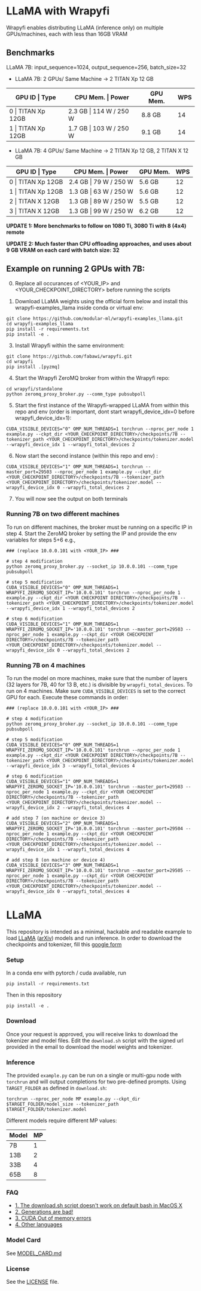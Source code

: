 # LLaMA with Wrapyfi

Wrapyfi enables distributing LLaMA (inference only) on multiple GPUs/machines, each with less than 16GB VRAM 


## Benchmarks

LLaMA 7B: input_sequence=1024, output_sequence=256, batch_size=32

* LLaMA 7B: 2 GPUs/ Same Machine -> 2 TITAN Xp 12 GB

| GPU ID \| Type    | CPU Mem. \| Power | GPU Mem. | WPS |
|-----------------|----------|----------|-----|
| 0 \| TITAN Xp 12GB | 2.3 GB \| 114 W / 250 W | 8.8 GB    | 14  |
| 1 \| TITAN Xp 12GB | 1.7 GB \| 103 W / 250 W | 9.1 GB   | 14  |

* LLaMA 7B: 4 GPUs/ Same Machine -> 2 TITAN Xp 12 GB, 2 TITAN X 12 GB

| GPU ID \| Type    | CPU Mem. \| Power| GPU Mem. | WPS |
|-----------------|----------|----------|-----|
| 0 \| TITAN Xp 12GB | 2.4 GB \| 79 W / 250 W | 5.6 GB | 12  |
| 1 \| TITAN Xp 12GB | 1.3 GB \| 63 W / 250 W | 5.6 GB | 12  |
| 2 \| TITAN X 12GB | 1.3 GB \| 89 W / 250 W | 5.5 GB  | 12  |
| 3 \| TITAN X 12GB | 1.3 GB \| 99 W / 250 W | 6.2 GB  | 12  |

**UPDATE 1: More benchmarks to follow on 1080 Ti, 3080 Ti with 8 (4x4) remote**

**UPDATE 2: Much faster than CPU offloading approaches, and uses about 9 GB VRAM on each card with batch size: 32**

## Example on running 2 GPUs with 7B:

0. Replace all occurances of <YOUR_IP> and <YOUR_CHECKPOINT_DIRECTORY> before running the scripts
  
1. Download LLaMA weights using the official form below and install this wrapyfi-examples_llama inside conda or virtual env:

  ```
  git clone https://github.com/modular-ml/wrapyfi-examples_llama.git
  cd wrapyfi-examples_llama
  pip install -r requirements.txt
  pip install -e .
  ```

3. Install Wrapyfi within the same environment:

  ```
  git clone https://github.com/fabawi/wrapyfi.git
  cd wrapyfi
  pip install .[pyzmq]
  ```

4. Start the Wrapyfi ZeroMQ broker from within the Wrapyfi repo:

  ```
  cd wrapyfi/standalone 
  python zeromq_proxy_broker.py --comm_type pubsubpoll
  ```

5. Start the first instance of the Wrapyfi-wrapped LLaMA from within this repo and env (order is important, dont start wrapyfi_device_idx=0 before wrapyfi_device_idx=1):

  ```
  CUDA_VISIBLE_DEVICES="0" OMP_NUM_THREADS=1 torchrun --nproc_per_node 1 example.py --ckpt_dir <YOUR_CHECKPOINT_DIRECTORY>/checkpoints/7B --tokenizer_path <YOUR_CHECKPOINT_DIRECTORY>/checkpoints/tokenizer.model --wrapyfi_device_idx 1 --wrapyfi_total_devices 2
  ```
6. Now start the second instance (within this repo and env) :

  ```
  CUDA_VISIBLE_DEVICES="1" OMP_NUM_THREADS=1 torchrun --master_port=29503 --nproc_per_node 1 example.py --ckpt_dir <YOUR_CHECKPOINT_DIRECTORY>/checkpoints/7B --tokenizer_path <YOUR_CHECKPOINT_DIRECTORY>/checkpoints/tokenizer.model --wrapyfi_device_idx 0 --wrapyfi_total_devices 2
  ```

7. You will now see the output on both terminals

### Running 7B on two different machines

To run on different machines, the broker must be running on a specific IP in step 4. Start the ZeroMQ broker by setting the IP and provide the env variables for steps 5+6 e.g.,

  ```
  ### (replace 10.0.0.101 with <YOUR_IP> ###
  
  # step 4 modification 
  python zeromq_proxy_broker.py --socket_ip 10.0.0.101 --comm_type pubsubpoll
  
  # step 5 modification
  CUDA_VISIBLE_DEVICES="0" OMP_NUM_THREADS=1 WRAPYFI_ZEROMQ_SOCKET_IP='10.0.0.101' torchrun --nproc_per_node 1 example.py --ckpt_dir <YOUR CHECKPOINT DIRECTORY>/checkpoints/7B --tokenizer_path <YOUR_CHECKPOINT_DIRECTORY>/checkpoints/tokenizer.model --wrapyfi_device_idx 1 --wrapyfi_total_devices 2
  
  # step 6 modification
  CUDA_VISIBLE_DEVICES="1" OMP_NUM_THREADS=1 WRAPYFI_ZEROMQ_SOCKET_IP='10.0.0.101' torchrun --master_port=29503 --nproc_per_node 1 example.py --ckpt_dir <YOUR CHECKPOINT DIRECTORY>/checkpoints/7B --tokenizer_path <YOUR_CHECKPOINT_DIRECTORY>/checkpoints/tokenizer.model --wrapyfi_device_idx 0 --wrapyfi_total_devices 2
  ```
  
### Running 7B on 4 machines

To run the model on more machines, make sure that the number of layers (32 layers for 7B, 40 for 13 B, etc.) is divisible by `wrapyfi_total_devices`. To run on 4 machines. Make sure `CUDA_VISIBLE_DEVICES` is set to the correct GPU for each. Execute these commands in order:

  ```
  ### (replace 10.0.0.101 with <YOUR_IP> ###
  
  # step 4 modification 
  python zeromq_proxy_broker.py --socket_ip 10.0.0.101 --comm_type pubsubpoll
  
  # step 5 modification
  CUDA_VISIBLE_DEVICES="0" OMP_NUM_THREADS=1 WRAPYFI_ZEROMQ_SOCKET_IP='10.0.0.101' torchrun --nproc_per_node 1 example.py --ckpt_dir <YOUR CHECKPOINT DIRECTORY>/checkpoints/7B --tokenizer_path <YOUR_CHECKPOINT_DIRECTORY>/checkpoints/tokenizer.model --wrapyfi_device_idx 3 --wrapyfi_total_devices 4
  
  # step 6 modification
  CUDA_VISIBLE_DEVICES="1" OMP_NUM_THREADS=1 WRAPYFI_ZEROMQ_SOCKET_IP='10.0.0.101' torchrun --master_port=29503 --nproc_per_node 1 example.py --ckpt_dir <YOUR CHECKPOINT DIRECTORY>/checkpoints/7B --tokenizer_path <YOUR_CHECKPOINT_DIRECTORY>/checkpoints/tokenizer.model --wrapyfi_device_idx 2 --wrapyfi_total_devices 4
  
  # add step 7 (on machine or device 3)
  CUDA_VISIBLE_DEVICES="2" OMP_NUM_THREADS=1 WRAPYFI_ZEROMQ_SOCKET_IP='10.0.0.101' torchrun --master_port=29504 --nproc_per_node 1 example.py --ckpt_dir <YOUR CHECKPOINT DIRECTORY>/checkpoints/7B --tokenizer_path <YOUR_CHECKPOINT_DIRECTORY>/checkpoints/tokenizer.model --wrapyfi_device_idx 1 --wrapyfi_total_devices 4
  
  # add step 8 (on machine or device 4)
  CUDA_VISIBLE_DEVICES="3" OMP_NUM_THREADS=1 WRAPYFI_ZEROMQ_SOCKET_IP='10.0.0.101' torchrun --master_port=29505 --nproc_per_node 1 example.py --ckpt_dir <YOUR CHECKPOINT DIRECTORY>/checkpoints/7B --tokenizer_path <YOUR_CHECKPOINT_DIRECTORY>/checkpoints/tokenizer.model --wrapyfi_device_idx 0 --wrapyfi_total_devices 4
  
  ```

# LLaMA 

This repository is intended as a minimal, hackable and readable example to load [LLaMA](https://ai.facebook.com/blog/large-language-model-llama-meta-ai/) ([arXiv](https://arxiv.org/abs/2302.13971v1)) models and run inference.
In order to download the checkpoints and tokenizer, fill this [google form](https://forms.gle/jk851eBVbX1m5TAv5)

### Setup
In a conda env with pytorch / cuda available, run
```
pip install -r requirements.txt
```
Then in this repository
```
pip install -e .
```

### Download
Once your request is approved, you will receive links to download the tokenizer and model files.
Edit the `download.sh` script with the signed url provided in the email to download the model weights and tokenizer.

### Inference
The provided `example.py` can be run on a single or multi-gpu node with `torchrun` and will output completions for two pre-defined prompts. Using `TARGET_FOLDER` as defined in `download.sh`:
```
torchrun --nproc_per_node MP example.py --ckpt_dir $TARGET_FOLDER/model_size --tokenizer_path $TARGET_FOLDER/tokenizer.model
```

Different models require different MP values:

|  Model | MP |
|--------|----|
| 7B     | 1  |
| 13B    | 2  |
| 33B    | 4  |
| 65B    | 8  |

### FAQ
- [1. The download.sh script doesn't work on default bash in MacOS X](FAQ.md#1)
- [2. Generations are bad!](FAQ.md#2)
- [3. CUDA Out of memory errors](FAQ.md#3)
- [4. Other languages](FAQ.md#4)

### Model Card
See [MODEL_CARD.md](MODEL_CARD.md)

### License
See the [LICENSE](LICENSE) file.
